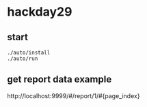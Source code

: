 # hackday29
## start
```
./auto/install
./auto/run
```

## get report data example
http://localhost:9999/#/report/1/#{page_index}
